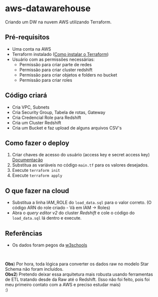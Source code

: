 # aws-datawarehouse
Criando um DW na nuvem AWS utilizando Terraform.

## Pré-requisitos
* Uma conta na AWS
* Terraform instalado ([Como instalar o Terraform](https://developer.hashicorp.com/terraform/tutorials/aws-get-started/install-cli))
* Usuário com as permissões necessárias:
  * Permissão para criar parte de redes
  * Permissão para criar cluster redshift
  * Permissão para criar objetos e folders no bucket
  * Permissão para criar roles

## Código criará
* Cria VPC, Subnets
* Cria Security Group, Tabela de rotas, Gateway
* Cria Credencial Role para Redshift
* Cria um Cluster Redshift
* Cria um Bucket e faz upload de alguns arquivos CSV's

## Como fazer o deploy
1. Criar chaves de acesso do usuário (access key e secret access key) [Documentação](https://docs.aws.amazon.com/pt_br/IAM/latest/UserGuide/security-creds.html)
2. Substitua as variáveis no código `main.tf` para os valores desejados.
3. Execute `terraform init`
4. Execute `terraform apply`

## O que fazer na cloud
* Substitua a linha IAM_ROLE do `load_data.sql` para o valor correto. (O código ARN do role criado - Vá em IAM -> Roles)
* Abra o *query editor v2* do cluster *Redshift* e cole o código do `load_data.sql` lá dentro e execute.  

## Referências
* Os dados foram pegos da [w3schools](https://www.w3schools.com/)

<br>

**Obs**) Por hora, toda lógica para converter os dados raw no modelo Star Schema não foram incluídos. <br>
**Obs2**) Pretendo deixar essa arquitetura mais robusta usando ferramentas de ETL tratando desde da Raw até o Redshift. (Isso não foi feito, pois foi meu primeiro contato com a AWS e preciso estudar mais) <br> :)


